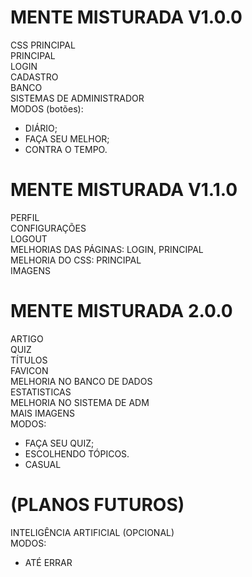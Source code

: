 # MENTE MISTURADA V1.0.0
CSS PRINCIPAL <br>
PRINCIPAL <br>
LOGIN <br>
CADASTRO <br>
BANCO <br>
SISTEMAS DE ADMINISTRADOR <br>
MODOS (botões): <br>
- DIÁRIO; <br>
- FAÇA SEU MELHOR; <br>
- CONTRA O TEMPO. <br>

# MENTE MISTURADA V1.1.0
PERFIL <br>
CONFIGURAÇÕES <br>
LOGOUT <br>
MELHORIAS DAS PÁGINAS: LOGIN, PRINCIPAL<br>
MELHORIA DO CSS: PRINCIPAL<br>
IMAGENS <br>

# MENTE MISTURADA 2.0.0
ARTIGO <br>
QUIZ <br>
TÍTULOS <br>
FAVICON <br>
MELHORIA NO BANCO DE DADOS <br>
ESTATISTICAS <br>
MELHORIA NO SISTEMA DE ADM <br>
MAIS IMAGENS <br>
MODOS: <br>
- FAÇA SEU QUIZ; <br>
- ESCOLHENDO TÓPICOS. <br>
- CASUAL <br>

# (PLANOS FUTUROS)
INTELIGÊNCIA ARTIFICIAL (OPCIONAL) <br>
MODOS: <br>
- ATÉ ERRAR
